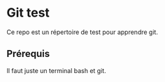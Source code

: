 # Git test

Ce repo est un répertoire de test pour apprendre git.

## Prérequis

Il faut juste un terminal bash et git.
